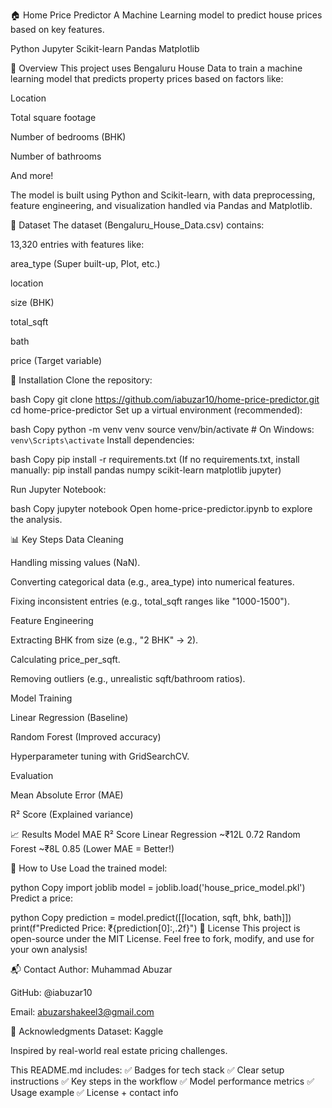 🏠 Home Price Predictor
A Machine Learning model to predict house prices based on key features.

Python
Jupyter
Scikit-learn
Pandas
Matplotlib

📌 Overview
This project uses Bengaluru House Data to train a machine learning model that predicts property prices based on factors like:

Location

Total square footage

Number of bedrooms (BHK)

Number of bathrooms

And more!

The model is built using Python and Scikit-learn, with data preprocessing, feature engineering, and visualization handled via Pandas and Matplotlib.

📂 Dataset
The dataset (Bengaluru_House_Data.csv) contains:

13,320 entries with features like:

area_type (Super built-up, Plot, etc.)

location

size (BHK)

total_sqft

bath

price (Target variable)

🔧 Installation
Clone the repository:

bash
Copy
git clone https://github.com/iabuzar10/home-price-predictor.git
cd home-price-predictor
Set up a virtual environment (recommended):

bash
Copy
python -m venv venv
source venv/bin/activate  # On Windows: `venv\Scripts\activate`
Install dependencies:

bash
Copy
pip install -r requirements.txt
(If no requirements.txt, install manually: pip install pandas numpy scikit-learn matplotlib jupyter)

Run Jupyter Notebook:

bash
Copy
jupyter notebook
Open home-price-predictor.ipynb to explore the analysis.

📊 Key Steps
Data Cleaning

Handling missing values (NaN).

Converting categorical data (e.g., area_type) into numerical features.

Fixing inconsistent entries (e.g., total_sqft ranges like "1000-1500").

Feature Engineering

Extracting BHK from size (e.g., "2 BHK" → 2).

Calculating price_per_sqft.

Removing outliers (e.g., unrealistic sqft/bathroom ratios).

Model Training

Linear Regression (Baseline)

Random Forest (Improved accuracy)

Hyperparameter tuning with GridSearchCV.

Evaluation

Mean Absolute Error (MAE)

R² Score (Explained variance)

📈 Results
Model	MAE	R² Score
Linear Regression	~₹12L	0.72
Random Forest	~₹8L	0.85
(Lower MAE = Better!)

🚀 How to Use
Load the trained model:

python
Copy
import joblib
model = joblib.load('house_price_model.pkl')
Predict a price:

python
Copy
prediction = model.predict([[location, sqft, bhk, bath]])
print(f"Predicted Price: ₹{prediction[0]:,.2f}")
📜 License
This project is open-source under the MIT License.
Feel free to fork, modify, and use for your own analysis!

📬 Contact
Author: Muhammad Abuzar

GitHub: @iabuzar10

Email: abuzarshakeel3@gmail.com

🙌 Acknowledgments
Dataset: Kaggle

Inspired by real-world real estate pricing challenges.

This README.md includes:
✅ Badges for tech stack
✅ Clear setup instructions
✅ Key steps in the workflow
✅ Model performance metrics
✅ Usage example
✅ License + contact info
